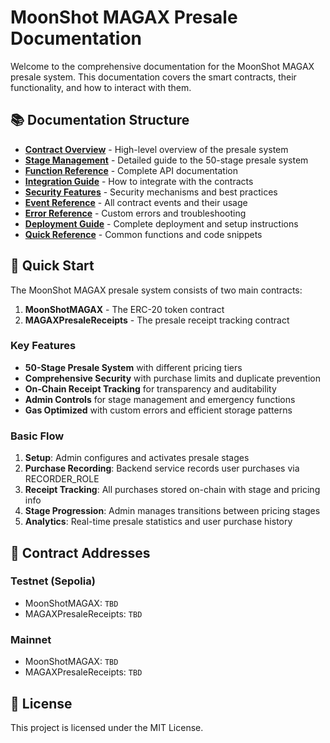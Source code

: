 # MoonShot MAGAX Presale Documentation

Welcome to the comprehensive documentation for the MoonShot MAGAX presale system. This documentation covers the smart contracts, their functionality, and how to interact with them.

## 📚 Documentation Structure

- **[Contract Overview](./contract-overview.md)** - High-level overview of the presale system
- **[Stage Management](./stage-management.md)** - Detailed guide to the 50-stage presale system
- **[Function Reference](./function-reference.md)** - Complete API documentation
- **[Integration Guide](./integration-guide.md)** - How to integrate with the contracts
- **[Security Features](./security-features.md)** - Security mechanisms and best practices
- **[Event Reference](./event-reference.md)** - All contract events and their usage
- **[Error Reference](./error-reference.md)** - Custom errors and troubleshooting
- **[Deployment Guide](./deployment-guide.md)** - Complete deployment and setup instructions
- **[Quick Reference](./quick-reference.md)** - Common functions and code snippets

## 🚀 Quick Start

The MoonShot MAGAX presale system consists of two main contracts:

1. **MoonShotMAGAX** - The ERC-20 token contract
2. **MAGAXPresaleReceipts** - The presale receipt tracking contract

### Key Features

- **50-Stage Presale System** with different pricing tiers
- **Comprehensive Security** with purchase limits and duplicate prevention
- **On-Chain Receipt Tracking** for transparency and auditability
- **Admin Controls** for stage management and emergency functions
- **Gas Optimized** with custom errors and efficient storage patterns

### Basic Flow

1. **Setup**: Admin configures and activates presale stages
2. **Purchase Recording**: Backend service records user purchases via RECORDER_ROLE
3. **Receipt Tracking**: All purchases stored on-chain with stage and pricing info
4. **Stage Progression**: Admin manages transitions between pricing stages
5. **Analytics**: Real-time presale statistics and user purchase history

## 🔗 Contract Addresses

### Testnet (Sepolia)

- MoonShotMAGAX: `TBD`
- MAGAXPresaleReceipts: `TBD`

### Mainnet

- MoonShotMAGAX: `TBD`
- MAGAXPresaleReceipts: `TBD`

## 📝 License

This project is licensed under the MIT License.
